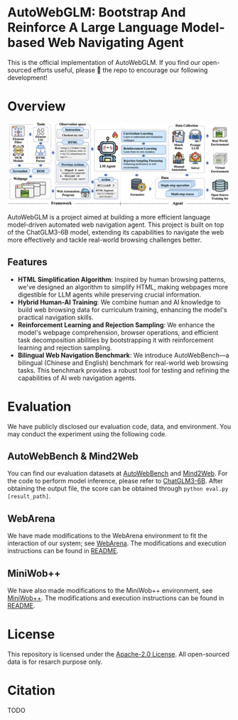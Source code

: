 <h1>AutoWebGLM: Bootstrap And Reinforce A Large Language Model-based Web Navigating Agent</h1>

This is the official implementation of AutoWebGLM. If you find our open-sourced efforts useful, please 🌟 the repo to encourage our following development!

# Overview

![paper](./assets/framework.png)

AutoWebGLM is a project aimed at building a more efficient language model-driven automated web navigation agent. This project is built on top of the ChatGLM3-6B model, extending its capabilities to navigate the web more effectively and tackle real-world browsing challenges better. 

## Features

-   **HTML Simplification Algorithm**: Inspired by human browsing patterns, we've designed an algorithm to simplify HTML, making webpages more digestible for LLM agents while preserving crucial information.
-   **Hybrid Human-AI Training**: We combine human and AI knowledge to build web browsing data for curriculum training, enhancing the model's practical navigation skills.
-   **Reinforcement Learning and Rejection Sampling**: We enhance the model's webpage comprehension, browser operations, and efficient task decomposition abilities by bootstrapping it with reinforcement learning and rejection sampling.
-   **Bilingual Web Navigation Benchmark**: We introduce AutoWebBench—a bilingual (Chinese and English) benchmark for real-world web browsing tasks. This benchmark provides a robust tool for testing and refining the capabilities of AI web navigation agents.

# Evaluation

We have publicly disclosed our evaluation code, data, and environment. You may conduct the experiment using the following code.

## AutoWebBench & Mind2Web

You can find our evaluation datasets at <a href="./autowebbench/" alt="autowebbench">AutoWebBench</a> and <a href="./mind2web/" alt="mind2web">Mind2Web</a>. 
For the code to perform model inference, please refer to <a href="https://huggingface.co/THUDM/chatglm3-6b" alt="chatglm3-6b">ChatGLM3-6B</a>.
After obtaining the output file, the score can be obtained through ```python eval.py [result_path]```.

## WebArena

We have made modifications to the WebArena environment to fit the interaction of our system; see <a href="./webarena/" alt="webarena">WebArena</a>. The modifications and execution instructions can be found in <a href="./webarena/README.md" alt="readme">README</a>.

## MiniWob++

We have also made modifications to the MiniWob++ environment, see <a href="./miniwob++/" alt="miniwob++">MiniWob++</a>. The modifications and execution instructions can be found in <a href="./miniwob++/README.md" alt="readme">README</a>.

# License

This repository is licensed under the [Apache-2.0 License](LICENSE). All open-sourced data is for resarch purpose only.

# Citation

TODO
